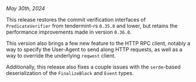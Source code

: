 *May 30th, 2024*

This release restores the commit verification interfaces of `PredicateVerifier` from tendermint-rs `0.35.0` and lower, but retains the performance improvements made in version `0.36.0`.

This version also brings a few new feature to the HTTP RPC client, notably a way to specify the User-Agent to send along HTTP requests, as well as a way to override the underlying `reqwest` client.

Additionally, this release also fixes a couple issues with the `serde`-based deserialization of the `FinalizeBlock` and `Event` types.
